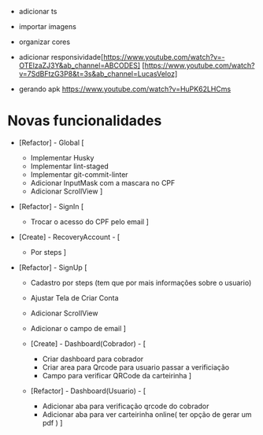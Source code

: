 - adicionar ts
- importar imagens
- organizar cores
- adicionar responsividade[https://www.youtube.com/watch?v=-OTElzaZJ3Y&ab_channel=ABCODES]
  [https://www.youtube.com/watch?v=7SdBFtzG3P8&t=3s&ab_channel=LucasVeloz]

- gerando apk
  https://www.youtube.com/watch?v=HuPK62LHCms

# Novas funcionalidades

- [Refactor] - Global [

  - Implementar Husky
  - Implementar lint-staged
  - Implementar git-commit-linter
  - Adicionar InputMask com a mascara no CPF
  - Adicionar ScrollView
    ]

- [Refactor] - SignIn [

  - Trocar o acesso do CPF pelo email
    ]

- [Create] - RecoveryAccount - [

  - Por steps
    ]

- [Refactor] - SignUp [

  - Cadastro por steps (tem que por mais informações sobre o usuario)
  - Ajustar Tela de Criar Conta
  - Adicionar ScrollView
  - Adicionar o campo de email
    ]

  - [Create] - Dashboard(Cobrador) - [

    - Criar dashboard para cobrador
    - Criar area para Qrcode para usuario passar a verificiação
    - Campo para verificar QRCode da carteirinha
      ]

  - [Refactor] - Dashboard(Usuario) - [

    - Adicionar aba para verificação qrcode do cobrador
    - Adicionar aba para ver carteirinha online( ter opção de gerar um pdf )
      ]
